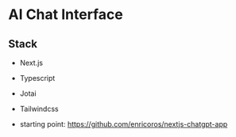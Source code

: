# AI Chat Interface

## Stack

- Next.js
- Typescript
- Jotai
- Tailwindcss

- starting point: https://github.com/enricoros/nextjs-chatgpt-app
